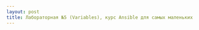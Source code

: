 ```yaml
---
layout: post
title: Лабораторная №5 (Variables), курс Ansible для самых маленьких
---
```


<div id="rt_scenario" image="ansible1/lab2.png" questions="ansible_variables_lab"></div>


<script>
    var scenario_div_name = '#rt_scenario';
    var scenario_image = $(scenario_div_name).attr('image');
    var scenario_questions = $(scenario_div_name).attr('questions');
    var div_button_source_code = '<div style="text-align: center;"><img id="lab-img" src="https://raw.githubusercontent.com/rotoro-cloud/rotoro-cloud.github.io/master/images/' + scenario_image + '" onclick="startLab()" style="margin-top: 20px;"><div id="start-lab-button" style="margin-top: 20px;"><a class="btn btn-md btn-primary" onclick="startLab()" >Запуск упражнения</a><br><br><a href="https://rotoro-cloud.github.io/labs-ts/" target="_blank">Если возникли проблемы, смотри здесь</a></div></div>'; 
    
    var startLab = function() {
        $('#start-lab-button').remove();
        $('#lab-img').remove();
        var div_source_code = ' <iframe height="100%" width="100%" src="https://rotoro-cloud.github.io/ansible-quiz/index.html#!/?questions=' + scenario_questions + '" frameborder="0" style="overflow:hidden;overflow-x:hidden;overflow-y:hidden;height:100%;width:100%;position:absolute;top:0px;left:0px;right:0px;bottom:0px" height="100%" width="100%"></iframe>';
        $(scenario_div_name).append(div_source_code);
     }
     
     $(document).ready(function() {
        $(scenario_div_name).append(div_button_source_code);  
     });
</script>
